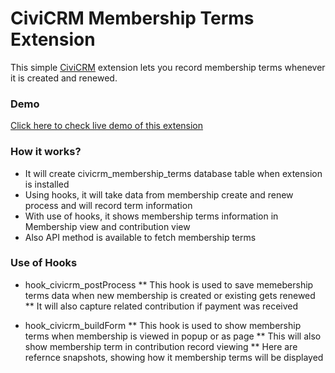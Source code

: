 # CiviCRM Membership Terms Extension

This simple [CiviCRM](http://civicrm.org) extension lets you record membership terms whenever it is created and renewed.

### Demo
[Click here to check live demo of this extension](http://139.59.65.109/demo/civicrm_membershipterms/)

### How it works?
* It will create civicrm_membership_terms database table when extension is installed
* Using hooks, it will take data from membership create and renew process and will record term information
* With use of hooks, it shows membership terms information in Membership view and contribution view
* Also API method is available to fetch membership terms

### Use of Hooks
* hook_civicrm_postProcess
** This hook is used to save memebership terms data when new membership is created or existing gets renewed
** It will also capture related contribution if payment was received

* hook_civicrm_buildForm
** This hook is used to show membership terms when membership is viewed in popup or as page
** This will also show membership term in contribution record viewing
** Here are refernce snapshots, showing how it membership terms will be displayed
